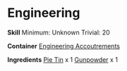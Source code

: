 <!-- TITLE: Improvised Flashbang -->
<!-- SUBTITLE:  -->
# Engineering
**Skill**
Minimum: Unknown
Trivial: 20

**Container**
[Engineering Accoutrements](engineering-accoutrements)

**Ingredients**
[Pie Tin](pie-tin) x 1
[Gunpowder](gunpowder) x 1
